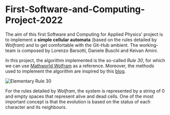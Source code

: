 # First-Software-and-Computing-Project-2022

The aim of this first Software and Computing for Applied Physics' project is to implement a **simple cellular automata** (based on the rules detailed by *Wolfram*) and to get comfortable with the Git-Hub ambient. The working-team is composed by Lorenzo Barsotti, Daniele Buschi and Keivan Amini.

In this project, the algorithm implemented is the so-called *Rule 30*, for which we can use [Mathworld Wolfram](https://mathworld.wolfram.com/Rule30.html) as a reference. Moreover, the methods used to implement the algorithm are inspired by this [blog](https://faingezicht.com/articles/2017/01/23/wolfram/).

![Elementary Rule 30](https://mathworld.wolfram.com/images/eps-svg/ElementaryCARule030_1000.svg)

For the rules detailed by *Wolfram*, the system is represented by a string of 0 and empty spaces that represent alive and dead cells. One of the most important concept is that the evolution is based on the status of each character and its neighbours.
